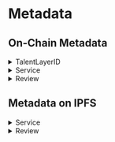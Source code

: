 # Metadata

## On-Chain Metadata

<details>

<summary>TalentLayerID</summary>

```json
 //Emit when new TalentLayerID is minted.
 //@param _user Address of the owner of the TalentLayerID
 //@param _tokenId TalentLayer ID for the user
 //@param _handle Handle for the user
 //@param _withPoh Whether a user has a POH 
{
    "user": ""
    "withPoh": "",
    "tokenId": "",
    "handle": "",
}
```

</details>

<details>

<summary>Service</summary>

```json
/// @notice Service information struct
/// @param status the current status of a service
/// @param employerId the talentLayerId of the employer
/// @param employeeId the talentLayerId of the employee
/// @param initiatorId the talentLayerId of the user who initialized the service
/// @param serviceDataUri token Id to IPFS URI mapping
{  
   "employerId": "",
   "employeeId": "",
   "initiatorId": "",
   "serviceDataUri": ""
 }
```

</details>

<details>

<summary>Review</summary>

```json
/// @param serviceId the id of the service that is being reviewed
/// @param toId the id of the person the review is for (recipient)
/// @param tokenID the token id of the review NFT
/// @param token token Id to IPFS URI mapping
{
    "serviceId": "",
    "toId": "",
    "tokenId": "",
    "reviewUri": ""
}
```

</details>

## Metadata on IPFS

<details>

<summary>Service</summary>

```json
//Unfilled Service Metadata
{
    "service_title": "",
    "service_about": "",
    "service_keywords": ["", "", ""]
}

//Example Service Metadata
{
    "service_title": "Bug Fix for Gitbook",
    "service_about": "Our tool does not size rows and columns properly. We will be hiring @rickroll for a short-term $25/hour role payable in USDT. Expected completion of the bug fix is July 30th.",
    "service_keywords": ["ui/ux", "bug", "developer"]
}
```

</details>

<details>

<summary>Review</summary>

```json
//Unfilled Review Metadata
{
    "role": "",
    "rating": "",
    "service_review": ""
}

//Example Review Metadata
{
    "role": "hirer",
    "rating": "5",
    "service_review": "They did a great job. Will be hiring them again in the future. Prompt communication and timeley delivery."
}
```

</details>
